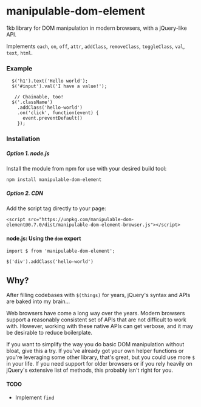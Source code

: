 # manipulable-dom-element
1kb library for DOM manipulation in modern browsers, with a jQuery-like API.

Implements `each`, `on`, `off`, `attr`, `addClass`, `removeClass`, `toggleClass`, `val`, `text`, `html`.

### Example
```
  $('h1').text('Hello world');
  $('#input').val('I have a value!');

   // Chainable, too!
  $('.className')
    .addClass('hello-world')
    .on('click', function(event) {
      event.preventDefault()
    });
```

### Installation
##### Option 1. node.js
Install the module from npm for use with your desired build tool:
```
npm install manipulable-dom-element
```

##### Option 2. CDN
Add the script tag directly to your page:
```
<script src="https://unpkg.com/manipulable-dom-element@0.7.0/dist/manipulable-dom-element-browser.js"></script>
```

#### node.js: Using the `dom` export
```
import $ from 'manipulable-dom-element';

$('div').addClass('hello-world')
```

## Why?
After filling codebases with `$(things)` for years, jQuery's syntax and APIs are baked into my brain...

Web browsers have come a long way over the years. Modern browsers support a reasonably consistent set of APIs that are not difficult to work with. However, working with these native APIs can get verbose, and it may be desirable to reduce boilerplate.

If you want to simplify the way you do basic DOM manipulation without bloat, give this a try. If you've already got your own helper functions or you're leveraging some other library, that's great, but you could use more `$` in your life. If you need support for older browsers or if you rely heavily on jQuery's extensive list of methods, this probably isn't right for you.

#### TODO
- Implement `find`
